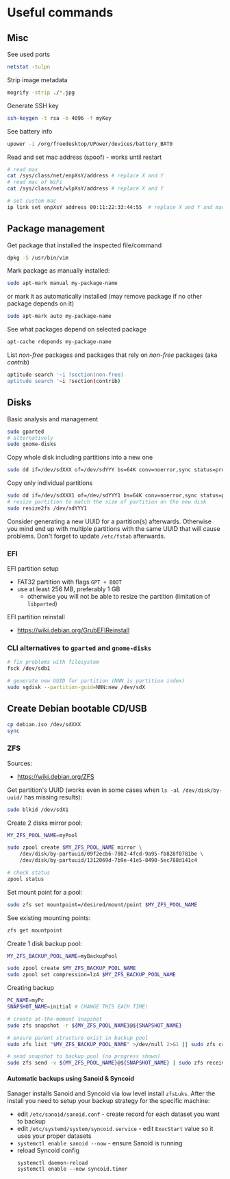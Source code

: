 # Useful commands

## Misc
See used ports
```sh
netstat -tulpn
```

Strip image metadata
```sh
mogrify -strip ./*.jpg
```

Generate SSH key
```sh
ssh-keygen -t rsa -b 4096 -f myKey
```

See battery info
```sh
upower -i /org/freedesktop/UPower/devices/battery_BAT0
```

Read and set mac address (spoof) - works until restart
```sh
# read max
cat /sys/class/net/enpXsY/address # replace X and Y
# read mac of WiFi
cat /sys/class/net/wlpXsY/address # replace X and Y

# set custom mac
ip link set enpXsY address 00:11:22:33:44:55  # replace X and Y and mac
```

## Package management

Get package that installed the inspected file/command
```sh
dpkg -S /usr/bin/vim
```

Mark package as manually installed:
```sh
sudo apt-mark manual my-package-name
```
or mark it as automatically installed (may remove package if no other package depends on it)
```sh
sudo apt-mark auto my-package-name
```

See what packages depend on selected package
```sh
apt-cache rdepends my-package-name
```

List *non-free* packages and packages that rely on *non-free* packages (aka *contrib*)
```sh
aptitude search '~i ?section(non-free)
aptitude search '~i ?section(contrib)
```

## Disks

Basic analysis and management
```sh
sudo gparted
# alternatively
sudo gnome-disks
```

Copy whole disk including partitions into a new one
```sh
sudo dd if=/dev/sdXXX of=/dev/sdYYY bs=64K conv=noerror,sync status=progress
```

Copy only individual partitions
```sh
sudo dd if=/dev/sdXXX1 of=/dev/sdYYY1 bs=64K conv=noerror,sync status=progress
# resize partition to match the size of partition on the new disk
sudo resize2fs /dev/sdYYY1
```
Consider generating a new UUID for a partition(s) afterwards. Otherwise you mind end up with multiple partitions
with the same UUID that will cause problems. Don't forget to update `/etc/fstab` afterwards.

### EFI

EFI partition setup
- FAT32 partition with flags `GPT + BOOT`
- use at least 256 MB, preferably 1 GB
    - otherwise you will not be able to resize the partition (limitation of `libparted`)

EFI partition reinstall
- https://wiki.debian.org/GrubEFIReinstall

### CLI alternatives to `gparted` and `gnome-disks`
```sh
# fix problems with filesystem
fsck /dev/sdb1

# generate new UUID for partition (NNN is partition index)
sudo sgdisk --partition-guid=NNN:new /dev/sdX
```

## Create Debian bootable CD/USB
```sh
cp debian.iso /dev/sdXXX
sync
```

### ZFS
Sources:
- https://wiki.debian.org/ZFS

Get partition's UUID (works even in some cases when `ls -al /dev/disk/by-uuid/` has missing results):
```sh
sudo blkid /dev/sdX1
```

Create 2 disks mirror pool:
```sh
MY_ZFS_POOL_NAME=myPool

sudo zpool create $MY_ZFS_POOL_NAME mirror \
    /dev/disk/by-partuuid/09f2ecb6-7802-4fcd-9a95-fb828f0781be \
    /dev/disk/by-partuuid/1312069d-7b9e-41e5-8490-5ec788d141c4

# check status
zpool status
```

Set mount point for a pool:
```sh
sudo zfs set mountpoint=/desired/mount/point $MY_ZFS_POOL_NAME
```

See existing mounting points:
```sh
zfs get mountpoint
```

Create 1 disk backup pool:
```sh
MY_ZFS_BACKUP_POOL_NAME=myBackupPool

sudo zpool create $MY_ZFS_BACKUP_POOL_NAME
sudo zpool set compression=lz4 $MY_ZFS_BACKUP_POOL_NAME
```

Creating backup
```sh
PC_NAME=myPc
SNAPSHOT_NAME=initial # CHANGE THIS EACH TIME!

# create at-the-moment snapshot
sudo zfs snapshot -r ${MY_ZFS_POOL_NAME}@${SNAPSHOT_NAME}

# ensure parent structure exist in backup pool
sudo zfs list "$MY_ZFS_BACKUP_POOL_NAME" >/dev/null 2>&1 || sudo zfs create -p "$MY_ZFS_BACKUP_POOL_NAME"

# send snapshot to backup pool (no progress shown)
sudo zfs send -v ${MY_ZFS_POOL_NAME}@${SNAPSHOT_NAME} | sudo zfs receive $MY_ZFS_BACKUP_POOL_NAME/Backups/$PC_NAME/$MY_ZFS_POOL_NAME
```

#### Automatic backups using Sanoid & Syncoid

Sanager installs Sanoid and Syncoid via low level install `zfsLuks`. After the install you need to setup your backup
strategy for the specific machine:
- edit `/etc/sanoid/sanoid.conf` - create record for each dataset you want to backup
- edit `/etc/systemd/system/syncoid.service` - edit `ExecStart` value so it uses your proper datasets
- `systemctl enable sanoid --now` - ensure Sanoid is running
- reload Syncoid config
    ```
    systemctl daemon-reload
    systemctl enable --now syncoid.timer
    ```
